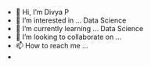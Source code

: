 - 👋 Hi, I’m Divya P
- 👀 I’m interested in ... Data Science
- 🌱 I’m currently learning ... Data Science
- 💞️ I’m looking to collaborate on ...
- 📫 How to reach me ...
- 

<!---
pdivya-mca/pdivya-mca is a ✨ special ✨ repository because its `README.md` (this file) appears on your GitHub profile.
You can click the Preview link to take a look at your changes.
--->
